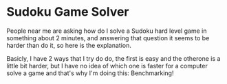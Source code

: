 # Sudoku Game Solver

People near me are asking how do I solve a Sudoku hard level game in something about 2 minutes, and answering that question it seems to be harder than do it, so here is the explanation.

Basicly, I have 2 ways that I try do do, the first is easy and the otherone is a little bit harder, but I have no idea of which one is faster for a computer solve a game and that's why I'm doing this: Benchmarking! 
